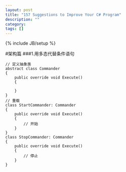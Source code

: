 ```yaml
---
layout: post
title: "157 Suggestions to Improve Your C# Program"
description: ""
category: 
tags: []
---
```

{% include JB/setup %}

#架构篇
###1.用多态代替条件语句

	// 定义抽象类
	abstract class Commander
	{
		public override void Execute()
		{
		
		}
	}
	// 重载
	class StartCommander: Commander
	{
		public override void Execute()
		{
			// 开始
		}
	}												
	class StopCommander: Commander
	{
		public override void Execute()
		{
			// 停止
		}
	}